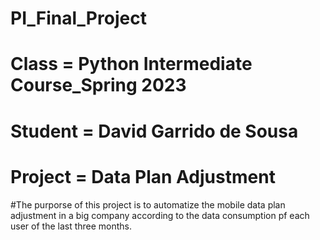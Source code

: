 # PI_Final_Project

# Class = Python Intermediate Course_Spring 2023
# Student = David Garrido de Sousa
# Project = Data Plan Adjustment

#The purporse of this project is to automatize the mobile data plan adjustment in a big company according to the data consumption pf each user of the last three months. 
